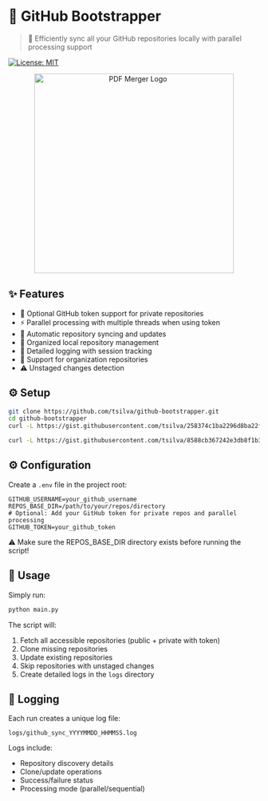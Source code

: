 # 🔄 GitHub Bootstrapper

> 🔄 Efficiently sync all your GitHub repositories locally with parallel processing support

[![License: MIT](https://img.shields.io/badge/License-MIT-yellow.svg)](https://opensource.org/licenses/MIT)

<p align="center">
  <img src="logo.jpg" alt="PDF Merger Logo" width="400"/>
</p>

## ✨ Features

- 🔑 Optional GitHub token support for private repositories
- ⚡ Parallel processing with multiple threads when using token
- 🔄 Automatic repository syncing and updates
- 📁 Organized local repository management
- 📝 Detailed logging with session tracking
- 🏢 Support for organization repositories
- ⚠️ Unstaged changes detection

## ⚙️ Setup

```bash
git clone https://github.com/tsilva/github-bootstrapper.git
cd github-bootstrapper
curl -L https://gist.githubusercontent.com/tsilva/258374c1ba2296d8ba22fffbf640f183/raw/venv-install.sh -o install.sh && chmod +x install.sh && ./install.sh
```

```bash
curl -L https://gist.githubusercontent.com/tsilva/8588cb367242e3db8f1b33c42e4e5e06/raw/venv-run.sh -o run.sh && chmod +x run.sh && ./run.sh
```

## ⚙️ Configuration

Create a `.env` file in the project root:

```properties
GITHUB_USERNAME=your_github_username
REPOS_BASE_DIR=/path/to/your/repos/directory
# Optional: Add your GitHub token for private repos and parallel processing
GITHUB_TOKEN=your_github_token
```

⚠️ Make sure the REPOS_BASE_DIR directory exists before running the script!

## 🚀 Usage

Simply run:
```sh
python main.py
```

The script will:
1. Fetch all accessible repositories (public + private with token)
2. Clone missing repositories
3. Update existing repositories
4. Skip repositories with unstaged changes
5. Create detailed logs in the `logs` directory

## 📝 Logging

Each run creates a unique log file:
```
logs/github_sync_YYYYMMDD_HHMMSS.log
```

Logs include:
- Repository discovery details
- Clone/update operations
- Success/failure status
- Processing mode (parallel/sequential)

